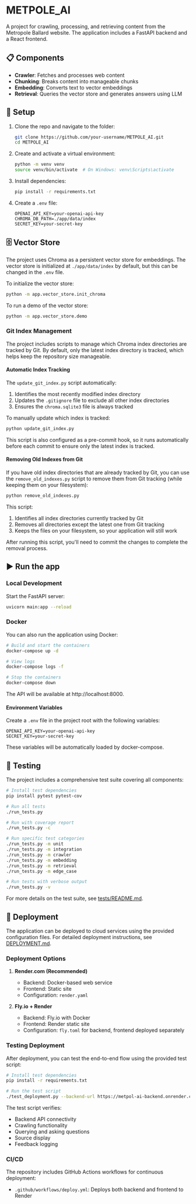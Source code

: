 # METPOLE_AI

A project for crawling, processing, and retrieving content from the Metropole Ballard website. The application includes a FastAPI backend and a React frontend.

## 📋 Components

- **Crawler**: Fetches and processes web content
- **Chunking**: Breaks content into manageable chunks
- **Embedding**: Converts text to vector embeddings
- **Retrieval**: Queries the vector store and generates answers using LLM

## 🔧 Setup

1. Clone the repo and navigate to the folder:

   ```bash
   git clone https://github.com/your-username/METPOLE_AI.git
   cd METPOLE_AI
   ```

2. Create and activate a virtual environment:

   ```bash
   python -m venv venv
   source venv/bin/activate  # On Windows: venv\Scripts\activate
   ```

3. Install dependencies:

   ```bash
   pip install -r requirements.txt
   ```

4. Create a `.env` file:

   ```env
   OPENAI_API_KEY=your-openai-api-key
   CHROMA_DB_PATH=./app/data/index
   SECRET_KEY=your-secret-key
   ```

## 🗄️ Vector Store

The project uses Chroma as a persistent vector store for embeddings. The vector store is initialized at `./app/data/index` by default, but this can be changed in the `.env` file.

To initialize the vector store:

```bash
python -m app.vector_store.init_chroma
```

To run a demo of the vector store:

```bash
python -m app.vector_store.demo
```

### Git Index Management

The project includes scripts to manage which Chroma index directories are tracked by Git. By default, only the latest index directory is tracked, which helps keep the repository size manageable.

#### Automatic Index Tracking

The `update_git_index.py` script automatically:

1. Identifies the most recently modified index directory
2. Updates the `.gitignore` file to exclude all other index directories
3. Ensures the `chroma.sqlite3` file is always tracked

To manually update which index is tracked:

```bash
python update_git_index.py
```

This script is also configured as a pre-commit hook, so it runs automatically before each commit to ensure only the latest index is tracked.

#### Removing Old Indexes from Git

If you have old index directories that are already tracked by Git, you can use the `remove_old_indexes.py` script to remove them from Git tracking (while keeping them on your filesystem):

```bash
python remove_old_indexes.py
```

This script:

1. Identifies all index directories currently tracked by Git
2. Removes all directories except the latest one from Git tracking
3. Keeps the files on your filesystem, so your application will still work

After running this script, you'll need to commit the changes to complete the removal process.

## ▶️ Run the app

### Local Development

Start the FastAPI server:

```bash
uvicorn main:app --reload
```

### Docker

You can also run the application using Docker:

```bash
# Build and start the containers
docker-compose up -d

# View logs
docker-compose logs -f

# Stop the containers
docker-compose down
```

The API will be available at http://localhost:8000.

#### Environment Variables

Create a `.env` file in the project root with the following variables:

```env
OPENAI_API_KEY=your-openai-api-key
SECRET_KEY=your-secret-key
```

These variables will be automatically loaded by docker-compose.

## 🧪 Testing

The project includes a comprehensive test suite covering all components:

```bash
# Install test dependencies
pip install pytest pytest-cov

# Run all tests
./run_tests.py

# Run with coverage report
./run_tests.py -c

# Run specific test categories
./run_tests.py -m unit
./run_tests.py -m integration
./run_tests.py -m crawler
./run_tests.py -m embedding
./run_tests.py -m retrieval
./run_tests.py -m edge_case

# Run tests with verbose output
./run_tests.py -v
```

For more details on the test suite, see [tests/README.md](tests/README.md).

## 🚀 Deployment

The application can be deployed to cloud services using the provided configuration files. For detailed deployment instructions, see [DEPLOYMENT.md](DEPLOYMENT.md).

### Deployment Options

1. **Render.com (Recommended)**

   - Backend: Docker-based web service
   - Frontend: Static site
   - Configuration: `render.yaml`

2. **Fly.io + Render**
   - Backend: Fly.io with Docker
   - Frontend: Render static site
   - Configuration: `fly.toml` for backend, frontend deployed separately

### Testing Deployment

After deployment, you can test the end-to-end flow using the provided test script:

```bash
# Install test dependencies
pip install -r requirements.txt

# Run the test script
./test_deployment.py --backend-url https://metpol-ai-backend.onrender.com
```

The test script verifies:

- Backend API connectivity
- Crawling functionality
- Querying and asking questions
- Source display
- Feedback logging

### CI/CD

The repository includes GitHub Actions workflows for continuous deployment:

- `.github/workflows/deploy.yml`: Deploys both backend and frontend to Render
